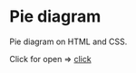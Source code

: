 # Pie diagram

Pie diagram on HTML and CSS.

Click for open => [click](https://artemkimi.github.io/Pie_diagram/)
